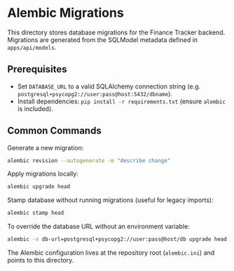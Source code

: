 # Alembic Migrations

This directory stores database migrations for the Finance Tracker backend. Migrations are generated from the SQLModel metadata defined in `apps/api/models`.

## Prerequisites

- Set `DATABASE_URL` to a valid SQLAlchemy connection string (e.g. `postgresql+psycopg2://user:pass@host:5432/dbname`).
- Install dependencies: `pip install -r requirements.txt` (ensure `alembic` is included).

## Common Commands

Generate a new migration:

```bash
alembic revision --autogenerate -m "describe change"
```

Apply migrations locally:

```bash
alembic upgrade head
```

Stamp database without running migrations (useful for legacy imports):

```bash
alembic stamp head
```

To override the database URL without an environment variable:

```bash
alembic -x db-url=postgresql+psycopg2://user:pass@host/db upgrade head
```

The Alembic configuration lives at the repository root (`alembic.ini`) and points to this directory.
